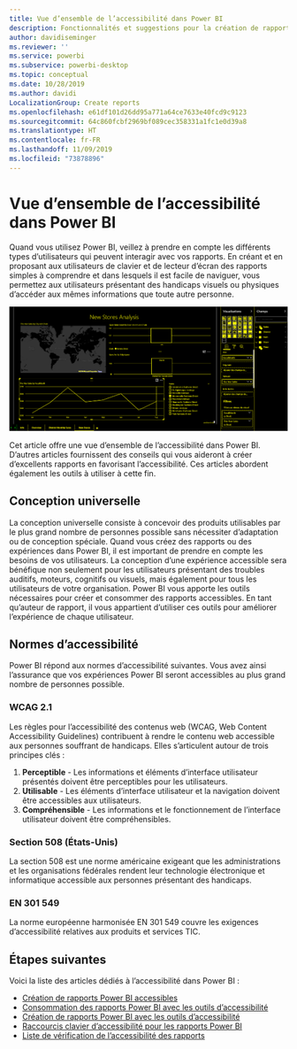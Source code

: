 ```yaml
---
title: Vue d’ensemble de l’accessibilité dans Power BI
description: Fonctionnalités et suggestions pour la création de rapports Power BI Desktop accessibles
author: davidiseminger
ms.reviewer: ''
ms.service: powerbi
ms.subservice: powerbi-desktop
ms.topic: conceptual
ms.date: 10/28/2019
ms.author: davidi
LocalizationGroup: Create reports
ms.openlocfilehash: e61df101d26dd95a771a64ce7633e40fcd9c9123
ms.sourcegitcommit: 64c860fcbf2969bf089cec358331a1fc1e0d39a8
ms.translationtype: HT
ms.contentlocale: fr-FR
ms.lasthandoff: 11/09/2019
ms.locfileid: "73878896"
---
```

# <a name="overview-of-accessibility-in-power-bi"></a>Vue d’ensemble de l’accessibilité dans Power BI
Quand vous utilisez Power BI, veillez à prendre en compte les différents types d’utilisateurs qui peuvent interagir avec vos rapports. En créant et en proposant aux utilisateurs de clavier et de lecteur d’écran des rapports simples à comprendre et dans lesquels il est facile de naviguer, vous permettez aux utilisateurs présentant des handicaps visuels ou physiques d’accéder aux mêmes informations que toute autre personne.

![Paramètres Windows de contraste élevé](media/desktop-accessibility/accessibility-05b.png)

Cet article offre une vue d’ensemble de l’accessibilité dans Power BI. D’autres articles fournissent des conseils qui vous aideront à créer d’excellents rapports en favorisant l’accessibilité. Ces articles abordent également les outils à utiliser à cette fin.

## <a name="universal-design"></a>Conception universelle

La conception universelle consiste à concevoir des produits utilisables par le plus grand nombre de personnes possible sans nécessiter d’adaptation ou de conception spéciale. Quand vous créez des rapports ou des expériences dans Power BI, il est important de prendre en compte les besoins de vos utilisateurs. La conception d’une expérience accessible sera bénéfique non seulement pour les utilisateurs présentant des troubles auditifs, moteurs, cognitifs ou visuels, mais également pour tous les utilisateurs de votre organisation. Power BI vous apporte les outils nécessaires pour créer et consommer des rapports accessibles. En tant qu’auteur de rapport, il vous appartient d’utiliser ces outils pour améliorer l’expérience de chaque utilisateur.

## <a name="accessibility-standards"></a>Normes d’accessibilité

Power BI répond aux normes d’accessibilité suivantes.  Vous avez ainsi l’assurance que vos expériences Power BI seront accessibles au plus grand nombre de personnes possible.

### <a name="wcag-21"></a>WCAG 2.1
Les règles pour l’accessibilité des contenus web (WCAG, Web Content Accessibility Guidelines) contribuent à rendre le contenu web accessible aux personnes souffrant de handicaps. Elles s’articulent autour de trois principes clés :

1. **Perceptible** - Les informations et éléments d’interface utilisateur présentés doivent être perceptibles pour les utilisateurs.
2. **Utilisable** - Les éléments d’interface utilisateur et la navigation doivent être accessibles aux utilisateurs.
3. **Compréhensible** - Les informations et le fonctionnement de l’interface utilisateur doivent être compréhensibles.

### <a name="us-section-508"></a>Section 508 (États-Unis)

La section 508 est une norme américaine exigeant que les administrations et les organisations fédérales rendent leur technologie électronique et informatique accessible aux personnes présentant des handicaps.

### <a name="en-301-549"></a>EN 301 549
La norme européenne harmonisée EN 301 549 couvre les exigences d’accessibilité relatives aux produits et services TIC.  



## <a name="next-steps"></a>Étapes suivantes

Voici la liste des articles dédiés à l’accessibilité dans Power BI :

* [Création de rapports Power BI accessibles](desktop-accessibility-creating-reports.md) 
* [Consommation des rapports Power BI avec les outils d’accessibilité](desktop-accessibility-consuming-tools.md)
* [Création de rapports Power BI avec les outils d’accessibilité](desktop-accessibility-creating-tools.md)
* [Raccourcis clavier d’accessibilité pour les rapports Power BI](desktop-accessibility-keyboard-shortcuts.md)
* [Liste de vérification de l’accessibilité des rapports](desktop-accessibility-creating-reports.md#report-accessibility-checklist)


